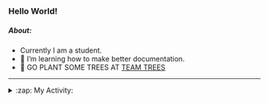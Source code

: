 ### Hello World!

##### About:
- Currently I am a student.
- 🌱 I’m learning how to make better documentation.
- 🌱 GO PLANT SOME TREES AT [TEAM TREES](https://teamtrees.org/)

---
<details>
  <summary>:zap: My Activity:</summary>
  
<!--START_SECTION:waka-->
![Code Time](http://img.shields.io/badge/Code%20Time-1%2C172%20hrs%2037%20mins-blue)

**I'm a Night 🦉** 

```text
🌞 Morning                1871 commits        ███░░░░░░░░░░░░░░░░░░░░░░   10.02 % 
🌆 Daytime                6378 commits        █████████░░░░░░░░░░░░░░░░   34.17 % 
🌃 Evening                5346 commits        ███████░░░░░░░░░░░░░░░░░░   28.64 % 
🌙 Night                  5070 commits        ███████░░░░░░░░░░░░░░░░░░   27.16 % 
```
📅 **I'm Most Productive on Wednesday** 

```text
Monday                   2623 commits        ████░░░░░░░░░░░░░░░░░░░░░   14.05 % 
Tuesday                  2540 commits        ███░░░░░░░░░░░░░░░░░░░░░░   13.61 % 
Wednesday                4373 commits        ██████░░░░░░░░░░░░░░░░░░░   23.43 % 
Thursday                 2397 commits        ███░░░░░░░░░░░░░░░░░░░░░░   12.84 % 
Friday                   1968 commits        ███░░░░░░░░░░░░░░░░░░░░░░   10.54 % 
Saturday                 1634 commits        ██░░░░░░░░░░░░░░░░░░░░░░░   08.75 % 
Sunday                   3130 commits        ████░░░░░░░░░░░░░░░░░░░░░   16.77 % 
```


📊 **This Week I Spent My Time On** 

```text
🔥 Editors: 
IntelliJ                 1 hr 4 mins         █████████████░░░░░░░░░░░░   53.07 % 
VS Code                  56 mins             ████████████░░░░░░░░░░░░░   46.93 % 

🐱‍💻 Projects: 
iris-flower-ml           51 mins             ███████████░░░░░░░░░░░░░░   42.50 % 
intro                    50 mins             ███████████░░░░░░░░░░░░░░   42.10 % 
FilterHelperTest.kt      6 mins              █░░░░░░░░░░░░░░░░░░░░░░░░   05.78 % 
LightEditProject         5 mins              █░░░░░░░░░░░░░░░░░░░░░░░░   04.82 % 
Unknown Project          3 mins              █░░░░░░░░░░░░░░░░░░░░░░░░   03.10 % 
```


 Last Updated on 02/09/2023 02:14:13 UTC
<!--END_SECTION:waka-->
</details>
